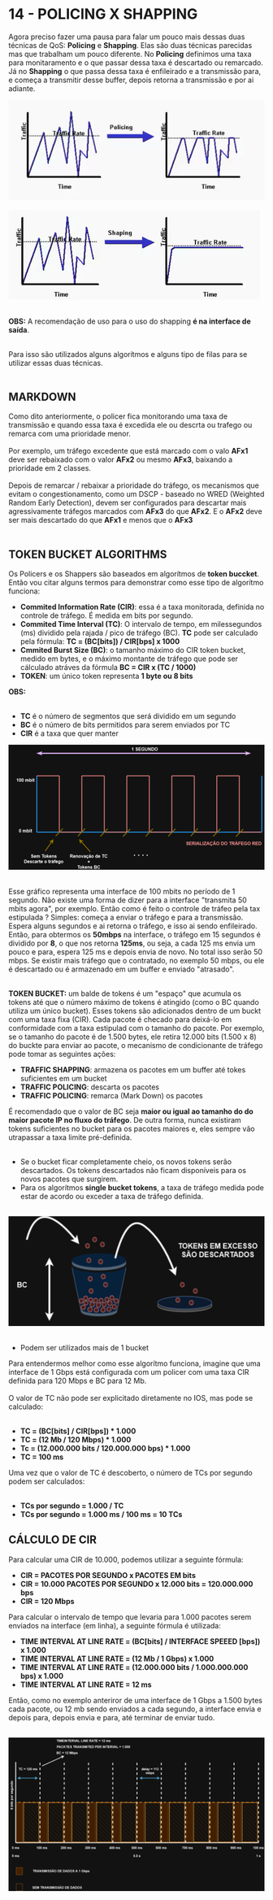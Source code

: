 # 14 - POLICING X SHAPPING

Agora preciso fazer uma pausa para falar um pouco mais dessas duas técnicas de QoS: **Policing** e **Shapping**. Elas são duas técnicas parecidas mas que trabalham um pouco diferente. No **Policing** definimos uma taxa para monitaramento e o que passar dessa taxa é descartado ou remarcado. Já no **Shapping** o que passa dessa taxa é enfileirado e a transmissão para, e começa a transmitir desse buffer, depois retorna a transmissão e por ai adiante. 

![POLICING](Imagens/policing.png) <br></br>
![SHAPPING](Imagens/shapping.png) <br></br>

**OBS:** A recomendação de uso para o uso do shapping **é na interface de saída**. <br></br>

Para isso são utilizados alguns algorítmos e alguns tipo de filas para se utilizar essas duas técnicas. <br></br>

## MARKDOWN

Como dito anteriormente, o policer fica monitorando uma taxa de transmissão e quando essa taxa é excedida ele ou descrta ou trafego ou remarca com uma prioridade menor.<br></br>
Por exemplo, um tráfego excedente que está marcado com o valo **AFx1** deve ser rebaixado com o valor **AFx2** ou mesmo **AFx3**, baixando a prioridade em 2 classes. <br></br>
Depois de remarcar / rebaixar a prioridade do tráfego, os mecanismos que evitam o congestionamento, como um DSCP - baseado no WRED (Weighted Random Early Detection), devem ser configurados para descartar mais agressivamente tráfegos marcados com **AFx3** do que **AFx2**. E o **AFx2** deve ser mais descartado do que **AFx1** e menos que o **AFx3** <br></br>

## TOKEN BUCKET ALGORITHMS

Os Policers e os Shappers são baseados em algorítmos de **token buccket**. Então vou citar alguns termos para demonstrar como esse tipo de algorítmo funciona: 
- **Commited Information Rate (CIR)**: essa é a taxa monitorada, definida no controle de tráfego. É medida em bits por segundo.
- **Commited Time Interval (TC)**: O intervalo de tempo, em milessegundos (ms) dividido pela rajada / pico de tráfego (BC). **TC** pode ser calculado pela fórmula: **TC = (BC[bits]) / CIR[bps] x 1000**
- **Cmmited Burst Size (BC)**: o tamanho máximo do CIR token bucket, medido em bytes, e o máximo montante de tráfego que pode ser cálculado atráves da fórmula **BC = CIR x (TC / 1000)**
- **TOKEN**: um único token representa **1 byte ou 8 bits**

**OBS:** <br></br>
- **TC** é o número de segmentos que será dividido em um segundo
- **BC** é o número de bits permitidos para serem enviados por TC
- **CIR** é a taxa que quer manter

![INTERFACE](Imagens/int_100_mbps.drawio.png) <br></br>

Esse gráfico representa uma interface de 100 mbits no período de 1 segundo. Não existe uma forma de dizer para a interface "transmita 50 mbits agora", por exemplo. Então como é feito o controle de tráfeo pela tax estipulada ? Simples: começa a enviar o tráfego e para a transmissão. Espera alguns segundos e ai retorna o tráfego, e isso ai sendo enfileirado. Então, para obtermos os **50mbps** na interface, o tráfego em 15 segundos é dividido por **8**, o que nos retorna **125ms**, ou seja, a cada 125 ms envia um pouco e para, espera 125 ms e depois envia de novo. No total isso serão 50 mbps. Se existir mais tráfego que o contratado, no exemplo 50 mbps, ou ele é descartado ou é armazenado em um buffer e enviado "atrasado". <br></br>

**TOKEN BUCKET:** um balde de tokens é um "espaço" que acumula os tokens até que o número máximo de tokens é atingido (como o BC quando utiliza um único bucket). Esses tokens são adicionados dentro de um buckt com uma taxa fixa (CIR). Cada pacote é checado para deixá-lo em conformidade com a taxa estipulad com o tamanho do pacote. Por exemplo, se o tamanho do pacote é de 1.500 bytes, ele retira 12.000 bits (1.500 x 8) do buckte para enviar ao pacote, o mecanismo de condicionante de tráfego pode tomar as seguintes ações:
- **TRAFFIC SHAPPING**: armazena os pacotes em um buffer até tokes suficientes em um bucket
- **TRAFFIC POLICING**: descarta os pacotes
- **TRAFFIC POLICING**: remarca (Mark Down) os pacotes

É recomendado que o valor de BC seja **maior ou igual ao tamanho do do maior pacote IP no fluxo do tráfego**. De outra forma, nunca existiram tokens suficientes no bucket para os pacotes maiores e, eles sempre vão utrapassar a taxa limite pré-definida. <br></br>
- Se o bucket ficar completamente cheio, os novos tokens serão descartados. Os tokens descartados não ficam disponíveis para os novos pacotes que surgirem.
- Para os algorítmos **single bucket tokens**, a taxa de tráfego medida pode estar de acordo ou exceder a taxa de tráfego definida. <br></br>

![TOKENS](Imagens/token.png) <br></br>

- Podem ser utilizados mais de 1 bucket

Para entendermos melhor como esse algorítmo funciona, imagine que uma interface de 1 Gbps está configurada com um policer com uma taxa CIR definida para 120 Mbps e BC para 12 Mb. <br><br>
O valor de TC não pode ser explicitado diretamente no IOS, mas pode se calculado: <br></br>
- **TC = (BC[bits] / CIR[bps]) * 1.000**
- **TC = (12 Mb / 120 Mbps) * 1.000**
- **Tc = (12.000.000 bits / 120.000.000 bps) * 1.000**
- **TC = 100 ms**

Uma vez que o valor de TC é descoberto, o número de TCs por segundo podem ser calculados: <br></br>

- **TCs por segundo = 1.000 / TC**
- **TCs por segundo = 1.000 ms / 100 ms = 10 TCs**

## CÁLCULO DE CIR

Para calcular uma CIR de 10.000, podemos utilizar a seguinte fórmula: 
- **CIR = PACOTES POR SEGUNDO x PACOTES EM bits**
- **CIR = 10.000 PACOTES POR SEGUNDO x 12.000 bits = 120.000.000 bps**
- **CIR = 120 Mbps**

Para calcular o intervalo de tempo que levaria para 1.000 pacotes serem enviados na interface (em linha), a seguinte fórmula é utilizada:

- **TIME INTERVAL AT LINE RATE = (BC[bits] / INTERFACE SPEEED [bps]) x 1.000**
- **TIME INTERVAL AT LINE RATE = (12 Mb / 1 Gbps) x 1.000**
- **TIME INTERVAL AT LINE RATE = (12.000.000 bits / 1.000.000.000 bps) x 1.000**
- **TIME INTERVAL AT LINE RATE = 12 ms**

Então, como no exemplo anteriror de uma interface de 1 Gbps a 1.500 bytes cada pacote, ou 12 mb sendo enviados a cada segundo, a interface envia e depois para, depois envia e para, até terminar de enviar tudo. <br></br>

![TRANSMISSÃO](Imagens/transmissao.png) <br></br>